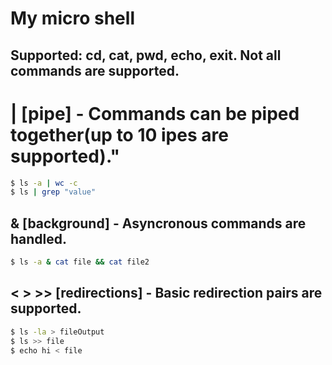 # My micro shell


## Supported: cd, cat, pwd, echo, exit. Not all commands are supported.
# | [pipe] - Commands can be piped together(up to 10 ipes are supported)."
```bash
$ ls -a | wc -c
$ ls | grep "value"
```
## & [background] - Asyncronous commands are handled.
```bash
$ ls -a & cat file && cat file2
```

## < > >> [redirections] - Basic redirection pairs are supported.
```bash
$ ls -la > fileOutput
$ ls >> file 
$ echo hi < file
```
